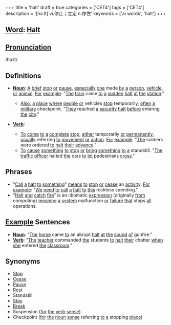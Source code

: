 +++
title = 'halt'
draft = true
categories = ['CET4']
tags = ['CET4']
description = '[hɔːlt] vi.停止；立定 n.停住'
keywords = ['ai words', 'halt']
+++

## [Word](/post/word/): [Halt](/post/halt/)

## [Pronunciation](/post/pronunciation/)
/hɔːlt/

## Definitions
- **[Noun](/post/noun/)**: [A](/post/a/) [brief](/post/brief/) [stop](/post/stop/) [or](/post/or/) [pause](/post/pause/), [especially](/post/especially/) [one](/post/one/) made [by](/post/by/) [a](/post/a/) [person](/post/person/), [vehicle](/post/vehicle/), [or](/post/or/) [animal](/post/animal/). [For](/post/for/) [example](/post/example/): "[The](/post/the/) [train](/post/train/) came [to](/post/to/) [a](/post/a/) [sudden](/post/sudden/) [halt](/post/halt/) [at](/post/at/) [the](/post/the/) [station](/post/station/)."
  - [Also](/post/also/), [a](/post/a/) [place](/post/place/) [where](/post/where/) [people](/post/people/) [or](/post/or/) vehicles [stop](/post/stop/) temporarily, [often](/post/often/) [a](/post/a/) [military](/post/military/) checkpoint. "[They](/post/they/) reached [a](/post/a/) [security](/post/security/) [halt](/post/halt/) [before](/post/before/) entering [the](/post/the/) [city](/post/city/)."

- **[Verb](/post/verb/)**: 
  - [To](/post/to/) [come](/post/come/) [to](/post/to/) [a](/post/a/) [complete](/post/complete/) [stop](/post/stop/), [either](/post/either/) temporarily [or](/post/or/) [permanently](/post/permanently/), [usually](/post/usually/) referring [to](/post/to/) [movement](/post/movement/) [or](/post/or/) [action](/post/action/). [For](/post/for/) [example](/post/example/): "[The](/post/the/) soldiers were ordered [to](/post/to/) [halt](/post/halt/) [their](/post/their/) [advance](/post/advance/)."
  - [To](/post/to/) [cause](/post/cause/) [something](/post/something/) [to](/post/to/) [stop](/post/stop/) [or](/post/or/) [bring](/post/bring/) [something](/post/something/) [to](/post/to/) [a](/post/a/) standstill. "[The](/post/the/) [traffic](/post/traffic/) [officer](/post/officer/) halted [the](/post/the/) cars [to](/post/to/) [let](/post/let/) pedestrians [cross](/post/cross/)."

## Phrases
- "[Call](/post/call/) [a](/post/a/) [halt](/post/halt/) [to](/post/to/) [something](/post/something/)" [means](/post/means/) [to](/post/to/) [stop](/post/stop/) [or](/post/or/) [cease](/post/cease/) an [activity](/post/activity/). [For](/post/for/) [example](/post/example/): "[We](/post/we/) [need](/post/need/) [to](/post/to/) [call](/post/call/) [a](/post/a/) [halt](/post/halt/) [to](/post/to/) [this](/post/this/) reckless spending."
- "[Halt](/post/halt/) [and](/post/and/) [catch](/post/catch/) [fire](/post/fire/)" is an idiomatic [expression](/post/expression/) (originally [from](/post/from/) computing) [meaning](/post/meaning/) [a](/post/a/) [system](/post/system/) malfunction [or](/post/or/) [failure](/post/failure/) [that](/post/that/) stops [all](/post/all/) operations.

## [Example](/post/example/) Sentences
- **[Noun](/post/noun/)**: "[The](/post/the/) [horse](/post/horse/) came [to](/post/to/) an abrupt [halt](/post/halt/) [at](/post/at/) [the](/post/the/) [sound](/post/sound/) [of](/post/of/) gunfire."
- **[Verb](/post/verb/)**: "[The](/post/the/) [teacher](/post/teacher/) commanded [the](/post/the/) students [to](/post/to/) [halt](/post/halt/) [their](/post/their/) chatter [when](/post/when/) [she](/post/she/) entered [the](/post/the/) [classroom](/post/classroom/)."

## Synonyms
- [Stop](/post/stop/)
- [Cease](/post/cease/)
- [Pause](/post/pause/)
- [Rest](/post/rest/)
- Standstill
- [Stay](/post/stay/)
- [Break](/post/break/)
- Suspension ([for](/post/for/) [the](/post/the/) [verb](/post/verb/) [sense](/post/sense/))
- Checkpoint ([for](/post/for/) [the](/post/the/) [noun](/post/noun/) [sense](/post/sense/) referring [to](/post/to/) [a](/post/a/) stopping [place](/post/place/))
